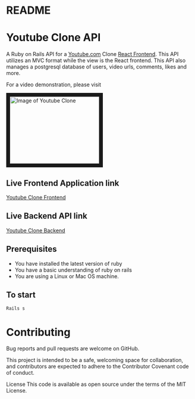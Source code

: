 # README

# Youtube Clone API
A Ruby on Rails API for a <a href="https://www.youtube.com/" target="_blank">Youtube.com</a> Clone <a href="https://github.com/cruzgerman216/react-youtubeclone">React Frontend</a>. This API utilizes an MVC format while the view is the React frontend. This API also manages a postgresql database of users, video urls, comments, likes and more. 

For a video demonstration, please visit 

<a href="https://www.youtube.com/embed/ZC3gQ9H5Zqg" target="_blank"><img src="https://i.ibb.co/pLVq33L/youtubeclone.png" 
alt="Image of Youtube Clone" width="240" height="180" border="10" /></a>

## Live Frontend Application link
<a href="germancruzclone.web.app/"> Youtube Clone Frontend<a/>
  
## Live Backend API link
<a href="https://germancruz-youtubecloneapi.herokuapp.com/"> Youtube Clone Backend <a/>


## Prerequisites

- You have installed the latest version of ruby
- You have a basic understanding of ruby on rails
- You are using a Linux or Mac OS machine. 

## To start 

`Rails s`


# Contributing

Bug reports and pull requests are welcome on GitHub.

This project is intended to be a safe, welcoming space for collaboration, and contributors are expected to adhere to the Contributor Covenant code of conduct.

License
This code is available as open source under the terms of the MIT License.
